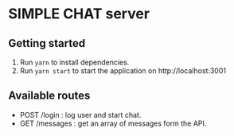 # SIMPLE CHAT server

## Getting started

1. Run ```yarn``` to install dependencies.
2. Run ```yarn start``` to start the application on http://localhost:3001

## Available routes

- POST /login : log user and start chat.
- GET /messages : get an array of messages form the API.
